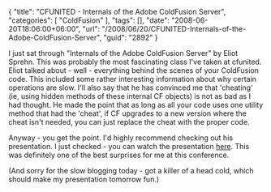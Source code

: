 {
	"title": "CFUNITED - Internals of the Adobe ColdFusion Server",
	"categories": [
		"ColdFusion"
	],
	"tags": [],
	"date": "2008-06-20T18:06:00+06:00",
	"url": "/2008/06/20/CFUNITED-Internals-of-the-Adobe-ColdFusion-Server",
	"guid": "2892"
}

I just sat through "Internals of the Adobe ColdFusion Server" by Eliot Sprehn. This was probably the most fascinating class I've taken at cfunited. Eliot talked about - well - everything behind the scenes of your ColdFusion code. This included some rather interesting information about why certain operations are slow. I'll also say that he has convinced me that 'cheating' (ie, using hidden methods of these internal CF objects) is not as bad as I had thought. He made the point that as long as all your code uses one utility method that had the 'cheat', if CF upgrades to a new version where the cheat isn't needed, you can just replace the cheat with the proper code.

Anyway - you get the point. I'd highly recommend checking out his presentation. I just checked - you can watch the presentation <a href="http://cfunited.com/presentations/2008/ADV259">here</a>. This was definitely one of the best surprises for me at this conference.

(And sorry for the slow blogging today - got a killer of a head cold, which should make my presentation tomorrow fun.)